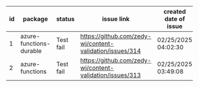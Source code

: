 
| id | package | status | issue link | created date of issue | update date of issue | run date of pipeline |
|----|---------|--------|------------|-----------------------|----------------------| ---------------------|
| 1 | azure-functions-durable | Test fail | https://github.com/zedy-wj/content-validation/issues/314 | 02/25/2025 04:02:30 | 02/25/2025 04:02:30 | 2/25/2025 4:03:51 AM |
| 2 | azure-functions | Test fail | https://github.com/zedy-wj/content-validation/issues/313 | 02/25/2025 03:49:08 | 02/25/2025 03:49:08 | 2/25/2025 4:03:51 AM |